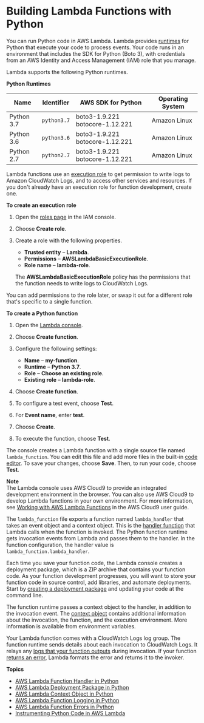 # Building Lambda Functions with Python<a name="python-programming-model"></a>

You can run Python code in AWS Lambda\. Lambda provides [runtimes](lambda-runtimes.md) for Python that execute your code to process events\. Your code runs in an environment that includes the SDK for Python \(Boto 3\), with credentials from an AWS Identity and Access Management \(IAM\) role that you manage\.

Lambda supports the following Python runtimes\.


**Python Runtimes**  

| Name | Identifier | AWS SDK for Python | Operating System | 
| --- | --- | --- | --- | 
|  Python 3\.7  |  `python3.7`  |  boto3\-1\.9\.221 botocore\-1\.12\.221  |  Amazon Linux  | 
|  Python 3\.6  |  `python3.6`  |  boto3\-1\.9\.221 botocore\-1\.12\.221  |  Amazon Linux  | 
|  Python 2\.7  |  `python2.7`  |  boto3\-1\.9\.221 botocore\-1\.12\.221  |  Amazon Linux  | 

Lambda functions use an [execution role](lambda-intro-execution-role.md) to get permission to write logs to Amazon CloudWatch Logs, and to access other services and resources\. If you don't already have an execution role for function development, create one\.

**To create an execution role**

1. Open the [roles page](https://console.aws.amazon.com/iam/home#/roles) in the IAM console\.

1. Choose **Create role**\.

1. Create a role with the following properties\.
   + **Trusted entity** – **Lambda**\.
   + **Permissions** – **AWSLambdaBasicExecutionRole**\.
   + **Role name** – **lambda\-role**\.

   The **AWSLambdaBasicExecutionRole** policy has the permissions that the function needs to write logs to CloudWatch Logs\.

You can add permissions to the role later, or swap it out for a different role that's specific to a single function\.

**To create a Python function**

1. Open the [Lambda console](https://console.aws.amazon.com/lambda)\.

1. Choose **Create function**\.

1. Configure the following settings:
   + **Name** – **my\-function**\.
   + **Runtime** – **Python 3\.7**\.
   + **Role** – **Choose an existing role**\.
   + **Existing role** – **lambda\-role**\.

1. Choose **Create function**\.

1. To configure a test event, choose **Test**\.

1. For **Event name**, enter **test**\.

1. Choose **Create**\.

1. To execute the function, choose **Test**\.

The console creates a Lambda function with a single source file named `lambda_function`\. You can edit this file and add more files in the built\-in [code editor](code-editor.md)\. To save your changes, choose **Save**\. Then, to run your code, choose **Test**\.

**Note**  
The Lambda console uses AWS Cloud9 to provide an integrated development environment in the browser\. You can also use AWS Cloud9 to develop Lambda functions in your own environment\. For more information, see [Working with AWS Lambda Functions](https://docs.aws.amazon.com/cloud9/latest/user-guide/lambda-functions.html) in the AWS Cloud9 user guide\.

The `lambda_function` file exports a function named `lambda_handler` that takes an event object and a context object\. This is the [handler function](python-programming-model-handler-types.md) that Lambda calls when the function is invoked\. The Python function runtime gets invocation events from Lambda and passes them to the handler\. In the function configuration, the handler value is `lambda_function.lambda_handler`\.

Each time you save your function code, the Lambda console creates a deployment package, which is a ZIP archive that contains your function code\. As your function development progresses, you will want to store your function code in source control, add libraries, and automate deployments\. Start by [creating a deployment package](lambda-python-how-to-create-deployment-package.md) and updating your code at the command line\.

The function runtime passes a context object to the handler, in addition to the invocation event\. The [context object](python-context-object.md) contains additional information about the invocation, the function, and the execution environment\. More information is available from environment variables\.

Your Lambda function comes with a CloudWatch Logs log group\. The function runtime sends details about each invocation to CloudWatch Logs\. It relays any [logs that your function outputs](python-logging.md) during invocation\. If your function [returns an error](python-exceptions.md), Lambda formats the error and returns it to the invoker\.

**Topics**
+ [AWS Lambda Function Handler in Python](python-programming-model-handler-types.md)
+ [AWS Lambda Deployment Package in Python](lambda-python-how-to-create-deployment-package.md)
+ [AWS Lambda Context Object in Python](python-context-object.md)
+ [AWS Lambda Function Logging in Python](python-logging.md)
+ [AWS Lambda Function Errors in Python](python-exceptions.md)
+ [Instrumenting Python Code in AWS Lambda](python-tracing.md)